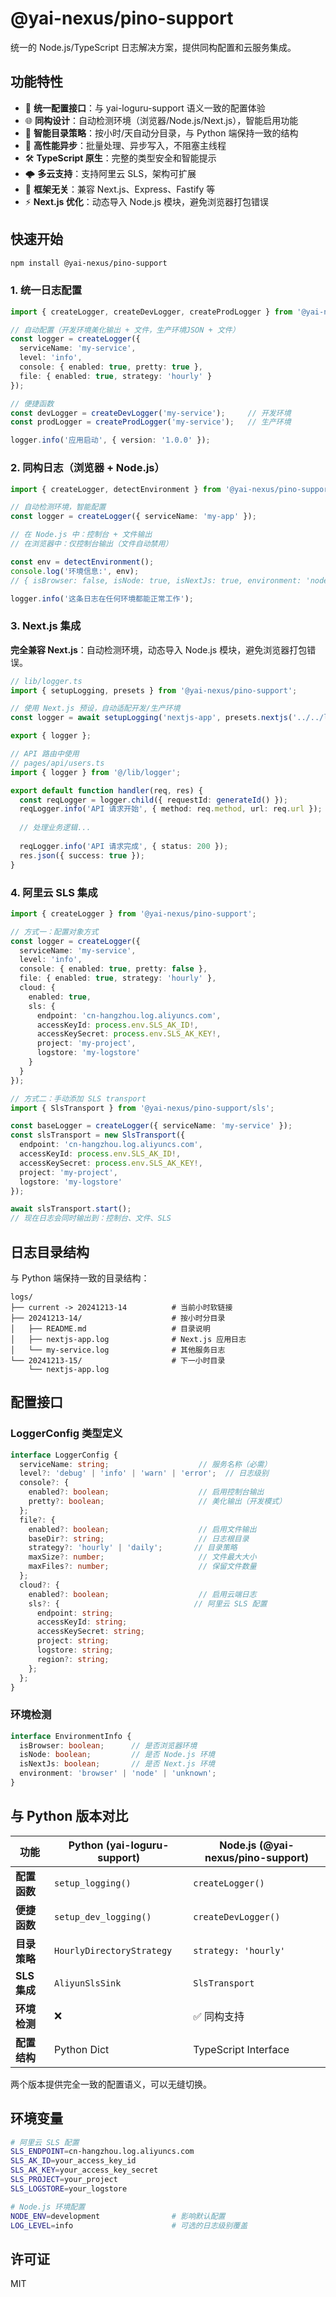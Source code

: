 # @yai-nexus/pino-support

统一的 Node.js/TypeScript 日志解决方案，提供同构配置和云服务集成。

## 功能特性

- 🔧 **统一配置接口**：与 yai-loguru-support 语义一致的配置体验
- 🌐 **同构设计**：自动检测环境（浏览器/Node.js/Next.js），智能启用功能
- 📁 **智能目录策略**：按小时/天自动分目录，与 Python 端保持一致的结构
- 🚀 **高性能异步**：批量处理、异步写入，不阻塞主线程
- 🛠 **TypeScript 原生**：完整的类型安全和智能提示
- 🌩️ **多云支持**：支持阿里云 SLS，架构可扩展
- 🔧 **框架无关**：兼容 Next.js、Express、Fastify 等
- ⚡ **Next.js 优化**：动态导入 Node.js 模块，避免浏览器打包错误

## 快速开始

```bash
npm install @yai-nexus/pino-support
```

### 1. 统一日志配置

```typescript
import { createLogger, createDevLogger, createProdLogger } from '@yai-nexus/pino-support';

// 自动配置（开发环境美化输出 + 文件，生产环境JSON + 文件）
const logger = createLogger({
  serviceName: 'my-service',
  level: 'info',
  console: { enabled: true, pretty: true },
  file: { enabled: true, strategy: 'hourly' }
});

// 便捷函数
const devLogger = createDevLogger('my-service');     // 开发环境
const prodLogger = createProdLogger('my-service');   // 生产环境

logger.info('应用启动', { version: '1.0.0' });
```

### 2. 同构日志（浏览器 + Node.js）

```typescript
import { createLogger, detectEnvironment } from '@yai-nexus/pino-support';

// 自动检测环境，智能配置
const logger = createLogger({ serviceName: 'my-app' });

// 在 Node.js 中：控制台 + 文件输出
// 在浏览器中：仅控制台输出（文件自动禁用）

const env = detectEnvironment();
console.log('环境信息:', env);
// { isBrowser: false, isNode: true, isNextJs: true, environment: 'node' }

logger.info('这条日志在任何环境都能正常工作');
```

### 3. Next.js 集成

**完全兼容 Next.js**：自动检测环境，动态导入 Node.js 模块，避免浏览器打包错误。

```typescript
// lib/logger.ts
import { setupLogging, presets } from '@yai-nexus/pino-support';

// 使用 Next.js 预设，自动适配开发/生产环境
const logger = await setupLogging('nextjs-app', presets.nextjs('../../logs'));

export { logger };

// API 路由中使用
// pages/api/users.ts
import { logger } from '@/lib/logger';

export default function handler(req, res) {
  const reqLogger = logger.child({ requestId: generateId() });
  reqLogger.info('API 请求开始', { method: req.method, url: req.url });
  
  // 处理业务逻辑...
  
  reqLogger.info('API 请求完成', { status: 200 });
  res.json({ success: true });
}
```

### 4. 阿里云 SLS 集成

```typescript
import { createLogger } from '@yai-nexus/pino-support';

// 方式一：配置对象方式
const logger = createLogger({
  serviceName: 'my-service',
  level: 'info',
  console: { enabled: true, pretty: false },
  file: { enabled: true, strategy: 'hourly' },
  cloud: {
    enabled: true,
    sls: {
      endpoint: 'cn-hangzhou.log.aliyuncs.com',
      accessKeyId: process.env.SLS_AK_ID!,
      accessKeySecret: process.env.SLS_AK_KEY!,
      project: 'my-project',
      logstore: 'my-logstore'
    }
  }
});

// 方式二：手动添加 SLS transport
import { SlsTransport } from '@yai-nexus/pino-support/sls';

const baseLogger = createLogger({ serviceName: 'my-service' });
const slsTransport = new SlsTransport({
  endpoint: 'cn-hangzhou.log.aliyuncs.com',
  accessKeyId: process.env.SLS_AK_ID!,
  accessKeySecret: process.env.SLS_AK_KEY!,
  project: 'my-project',
  logstore: 'my-logstore'
});

await slsTransport.start();
// 现在日志会同时输出到：控制台、文件、SLS
```

## 日志目录结构

与 Python 端保持一致的目录结构：

```
logs/
├── current -> 20241213-14          # 当前小时软链接
├── 20241213-14/                    # 按小时分目录
│   ├── README.md                   # 目录说明
│   ├── nextjs-app.log              # Next.js 应用日志
│   └── my-service.log              # 其他服务日志
└── 20241213-15/                    # 下一小时目录
    └── nextjs-app.log
```

## 配置接口

### LoggerConfig 类型定义

```typescript
interface LoggerConfig {
  serviceName: string;                    // 服务名称（必需）
  level?: 'debug' | 'info' | 'warn' | 'error';  // 日志级别
  console?: {
    enabled?: boolean;                    // 启用控制台输出
    pretty?: boolean;                     // 美化输出（开发模式）
  };
  file?: {
    enabled?: boolean;                    // 启用文件输出
    baseDir?: string;                     // 日志根目录
    strategy?: 'hourly' | 'daily';       // 目录策略
    maxSize?: number;                     // 文件最大大小
    maxFiles?: number;                    // 保留文件数量
  };
  cloud?: {
    enabled?: boolean;                    // 启用云端日志
    sls?: {                              // 阿里云 SLS 配置
      endpoint: string;
      accessKeyId: string;
      accessKeySecret: string;
      project: string;
      logstore: string;
      region?: string;
    };
  };
}
```

### 环境检测

```typescript
interface EnvironmentInfo {
  isBrowser: boolean;      // 是否浏览器环境
  isNode: boolean;         // 是否 Node.js 环境
  isNextJs: boolean;       // 是否 Next.js 环境
  environment: 'browser' | 'node' | 'unknown';
}
```

## 与 Python 版本对比

| 功能 | Python (yai-loguru-support) | Node.js (@yai-nexus/pino-support) |
|------|------------------------------|-------------------------------------|
| **配置函数** | `setup_logging()` | `createLogger()` |
| **便捷函数** | `setup_dev_logging()` | `createDevLogger()` |
| **目录策略** | `HourlyDirectoryStrategy` | `strategy: 'hourly'` |
| **SLS 集成** | `AliyunSlsSink` | `SlsTransport` |
| **环境检测** | ❌ | ✅ 同构支持 |
| **配置结构** | Python Dict | TypeScript Interface |

两个版本提供完全一致的配置语义，可以无缝切换。

## 环境变量

```bash
# 阿里云 SLS 配置
SLS_ENDPOINT=cn-hangzhou.log.aliyuncs.com
SLS_AK_ID=your_access_key_id
SLS_AK_KEY=your_access_key_secret
SLS_PROJECT=your_project
SLS_LOGSTORE=your_logstore

# Node.js 环境配置
NODE_ENV=development                # 影响默认配置
LOG_LEVEL=info                      # 可选的日志级别覆盖
```

## 许可证

MIT